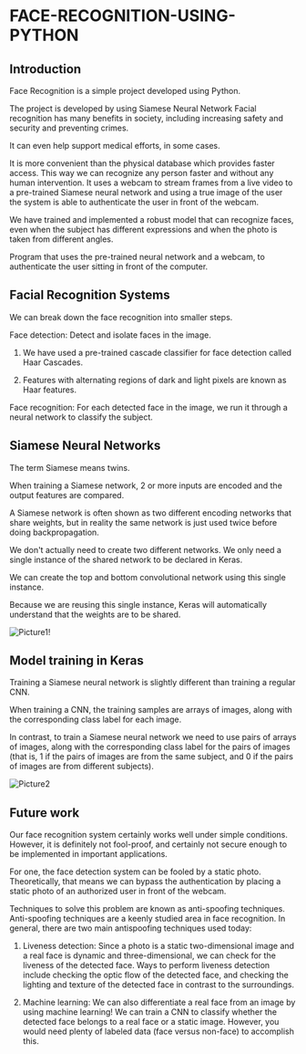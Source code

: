 # FACE-RECOGNITION-USING-PYTHON
## Introduction
Face Recognition is a simple project developed using Python. 

The project  is developed by using Siamese Neural Network Facial recognition has many benefits in society, including increasing safety and security and preventing crimes. 

It can even help support medical efforts, in some cases.

It is more convenient than the physical database which provides faster access. This way we can recognize any person faster and without any human intervention. 
It uses a webcam to stream frames from a live video to a pre-trained Siamese neural network and using a true image of the user the system is able to authenticate the user in front of the webcam.

We have trained and implemented a robust model that can recognize faces, even when the subject has different expressions and when the photo is taken from different angles.

Program that uses the pre-trained neural network and a webcam, to authenticate the user sitting in front of the computer.

## Facial Recognition Systems
We can break down the face recognition into smaller steps.

Face detection: Detect and isolate faces in the image.

1. We have used a pre-trained cascade classifier for face detection called Haar Cascades.

2. Features with alternating regions of dark and light pixels are known as Haar features.

Face recognition: For each detected face in the image, we run it through a neural network to classify the subject.

## Siamese Neural Networks
The term Siamese means twins. 

When training a Siamese network, 2 or more inputs are encoded and the output features are compared. 

A Siamese network is often shown as two different encoding networks that share weights, but in reality the same network is just used twice before doing backpropagation.

We don't actually need to create two different networks. We only need a single instance of the shared network to be declared in Keras. 

We can create the top and bottom convolutional network using this single instance. 

Because we are reusing this single instance, Keras will automatically understand that the weights are to be shared.


![Picture1](https://user-images.githubusercontent.com/36764949/111611209-3545a180-8802-11eb-8794-a4677d9d8cee.png)!
## Model training in Keras

Training a Siamese neural network is slightly different than training a regular CNN. 

When training a CNN, the training samples are arrays of images, along with the corresponding class label for each image. 

In contrast, to train a Siamese neural network we need to use pairs of arrays of images, along with the corresponding class label for the pairs of images (that is, 1 if the pairs of images are from the same subject, and 0 if the pairs of images are from different subjects).

![Picture2](https://user-images.githubusercontent.com/36764949/111611456-79d13d00-8802-11eb-8e45-0c6ebc076b79.png)


## Future work
Our face recognition system certainly works well under simple conditions. However, it is definitely not fool-proof, and certainly not secure enough to be implemented in important applications. 

For one, the face detection system can be fooled by a static photo. Theoretically, that means we can bypass the authentication by placing a static photo of an authorized user in front of the webcam. 

Techniques to solve this problem are known as anti-spoofing techniques. Anti-spoofing techniques are a keenly studied area in face recognition. In general, there are two main antispoofing techniques used today:

1. Liveness detection: Since a photo is a static two-dimensional image and a real face is dynamic and three-dimensional, we can check for the liveness of the detected face. Ways to perform liveness detection include checking the optic flow of the detected face, and checking the lighting and texture of the detected face in contrast to the surroundings.

2. Machine learning: We can also differentiate a real face from an image by using machine learning! We can train a CNN to classify whether the detected face belongs to a real face or a static image. However, you would need plenty of labeled data (face versus non-face) to accomplish this.



